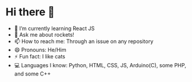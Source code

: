 # Hi there 👋

- 🌱 I’m currently learning React JS
- 💬 Ask me about rockets!
- 📫 How to reach me: Through an issue on any repository
- 😄 Pronouns: He/Him
- ⚡ Fun fact: I like cats
- 💻 Languages I know: Python, HTML, CSS, JS, Arduino(C), some PHP, and some C++ 
